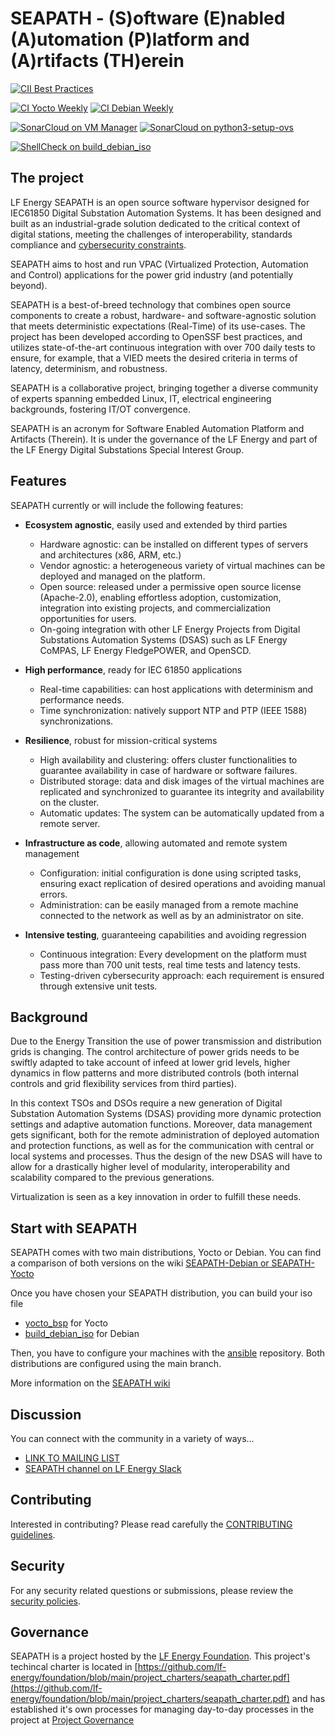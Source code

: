 # SEAPATH - (S)oftware (E)nabled (A)utomation (P)latform and (A)rtifacts (TH)erein

[![CII Best Practices](https://bestpractices.coreinfrastructure.org/projects/5398/badge)](https://bestpractices.coreinfrastructure.org/projects/5398)

[![CI Yocto Weekly](https://github.com/seapath/ansible/actions/workflows/ci-yocto-weekly.yml/badge.svg)](https://github.com/seapath/ansible/actions/workflows/ci-yocto-weekly.yml)
[![CI Debian Weekly](https://github.com/seapath/ansible/actions/workflows/ci-debian-weekly.yml/badge.svg)](https://github.com/seapath/ansible/actions/workflows/ci-debian-weekly.yml)

[![SonarCloud on VM Manager](https://sonarcloud.io/api/project_badges/measure?project=seapath_vm_manager&metric=alert_status)](https://sonarcloud.io/summary/new_code?id=seapath_vm_manager)
[![SonarCloud on python3-setup-ovs](https://sonarcloud.io/api/project_badges/measure?project=seapath_python3-setup-ovs&metric=alert_status)](https://sonarcloud.io/summary/new_code?id=seapath_python3-setup-ovs)


[![ShellCheck on build_debian_iso](https://github.com/seapath/build_debian_iso/actions/workflows/shellcheck-weekly.yml/badge.svg)](https://github.com/seapath/build_debian_iso/actions/workflows/shellcheck-weekly.yml)

## The project

LF Energy SEAPATH is an open source software hypervisor designed for IEC61850 Digital Substation Automation Systems. It has been designed and built as an industrial-grade solution dedicated to the critical context of digital stations, meeting the challenges of interoperability, standards compliance and [cybersecurity constraints](https://lfenergy.org/lf-energy-seapath-project-completes-security-audit-and-threat-model/).

SEAPATH aims to host and run VPAC (Virtualized Protection, Automation and Control) applications for the power grid industry (and potentially beyond).

SEAPATH is a best-of-breed technology that combines open source components to create a robust, hardware- and software-agnostic solution that meets deterministic expectations (Real-Time) of its use-cases. The project has been developed according to OpenSSF best practices, and utilizes state-of-the-art continuous integration with over 700 daily tests to ensure, for example, that a VIED meets the desired criteria in terms of latency, determinism, and robustness.

SEAPATH is a collaborative project, bringing together a diverse community of experts spanning embedded Linux, IT, electrical engineering backgrounds, fostering IT/OT convergence.

SEAPATH is an acronym for Software Enabled Automation Platform and Artifacts (Therein). It is under the governance of the LF Energy and part of the LF Energy Digital Substations Special Interest Group.

## Features

SEAPATH currently or will include the following features:

- **Ecosystem agnostic**, easily used and extended by third parties
  - Hardware agnostic: can be installed on different types of servers and architectures (x86, ARM, etc.)
  - Vendor agnostic: a heterogeneous variety of virtual machines can be deployed and managed on the platform.
  - Open source: released under a permissive open source license (Apache-2.0), enabling effortless adoption, customization, integration into existing projects, and commercialization opportunities for users.
  - On-going integration with other LF Energy Projects from Digital Substations Automation Systems (DSAS) such as LF Energy CoMPAS, LF Energy FledgePOWER, and OpenSCD.

- **High performance**, ready for IEC 61850 applications
  - Real-time capabilities: can host applications with determinism and performance needs.
  - Time synchronization: natively support NTP and PTP (IEEE 1588) synchronizations.

- **Resilience**, robust for mission-critical systems
  - High availability and clustering: offers cluster functionalities to guarantee availability in case of hardware or software failures.
  - Distributed storage: data and disk images of the virtual machines are replicated and synchronized to guarantee its integrity and availability on the cluster.
  - Automatic updates: The system can be automatically updated from a remote server.

- **Infrastructure as code**, allowing automated and remote system management
  - Configuration: initial configuration is done using scripted tasks, ensuring exact replication of desired operations and avoiding manual errors.
  - Administration: can be easily managed from a remote machine connected to the network as well as by an administrator on site.

- **Intensive testing**, guaranteeing capabilities and avoiding regression
  - Continuous integration: Every development on the platform must pass more than 700 unit tests, real time tests and latency tests.
  - Testing-driven cybersecurity approach: each requirement is ensured through extensive unit tests.

## Background

Due to the Energy Transition the use of power transmission and distribution grids is changing. The control architecture of
power grids needs to be swiftly adapted to take account of infeed at lower grid levels, higher dynamics in flow patterns and
more distributed controls (both internal controls and grid flexibility services from third parties).

In this context TSOs and DSOs require a new generation of Digital Substation Automation Systems (DSAS) providing more
dynamic protection settings and adaptive automation functions. Moreover, data management gets significant, both for the
remote administration of deployed automation and protection functions, as well as for the communication with central or
local systems and processes. Thus the design of the new DSAS will have to allow for a drastically higher level of modularity,
interoperability and scalability compared to the previous generations.

Virtualization is seen as a key innovation in order to fulfill these needs.

## Start with SEAPATH

SEAPATH comes with two main distributions, Yocto or Debian. You can find a comparison of both versions on the wiki [SEAPATH-Debian or SEAPATH-Yocto](https://lf-energy.atlassian.net/wiki/x/7I7lAQ)

Once you have chosen your SEAPATH distribution, you can build your iso file
- [yocto_bsp](https://github.com/seapath/yocto-bsp) for Yocto
- [build_debian_iso](https://github.com/seapath/build_debian_iso) for Debian

Then, you have to configure your machines with the [ansible](https://github.com/seapath/ansible) repository.
Both distributions are configured using the main branch.

More information on the [SEAPATH wiki](https://lf-energy.atlassian.net/wiki/x/C4DlAQ)

## Discussion

You can connect with the community in a variety of ways...

- [LINK TO MAILING LIST](https://lists.lfenergy.org/g/SEAPATH)
- [SEAPATH channel on LF Energy Slack](https://lfenergy.slack.com/archives/C01EH8ZLJTC)

## Contributing

Interested in contributing? Please read carefully the [CONTRIBUTING guidelines](/CONTRIBUTING.md).

## Security

For any security related questions or submissions, please review the [security policies](https://github.com/seapath/.github/blob/main/SECURITY.md).

## Governance

SEAPATH is a project hosted by the [LF Energy Foundation](https://lfenergy.org). This project's techincal charter is located in [https://github.com/lf-energy/foundation/blob/main/project_charters/seapath_charter.pdf](https://github.com/lf-energy/foundation/blob/main/project_charters/seapath_charter.pdf) and has established it's own processes for managing day-to-day processes in the project at [Project Governance](https://github.com/seapath/.github/blob/main/seapath_governance.md)
